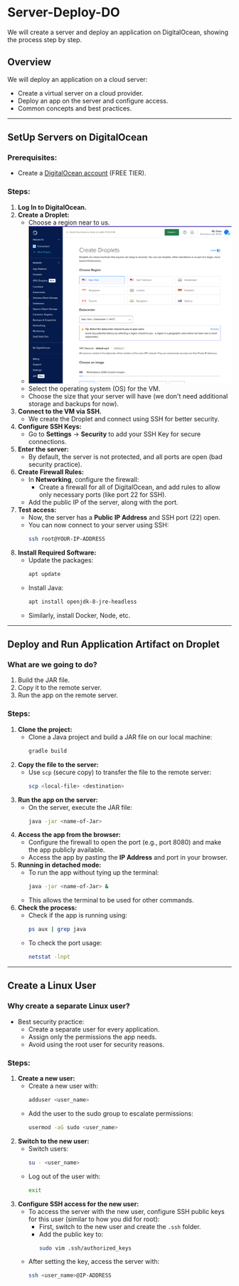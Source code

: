 # Server-Deploy-DO 

We will create a server and deploy an application on DigitalOcean, showing the process step by step.

## Overview
We will deploy an application on a cloud server:
- Create a virtual server on a cloud provider.
- Deploy an app on the server and configure access.
- Common concepts and best practices.

---

## SetUp Servers on DigitalOcean

### Prerequisites:
- Create a [DigitalOcean account](https://www.digitalocean.com/) (FREE TIER).

### Steps:
1. **Log In to DigitalOcean.**
2. **Create a Droplet:**
   - Choose a region near to us.
   - ![Alt Text](Cloud-and-Infrastructure-as-Service/SetUp-Servers-on-Digital-Ocean/2-region.png)
   - Select the operating system (OS) for the VM.
   - Choose the size that your server will have (we don't need additional storage and backups for now).
3. **Connect to the VM via SSH.**
   - We create the Droplet and connect using SSH for better security.
4. **Configure SSH Keys:**
   - Go to **Settings** -> **Security** to add your SSH Key for secure connections.
5. **Enter the server:**
   - By default, the server is not protected, and all ports are open (bad security practice).
6. **Create Firewall Rules:**
   - In **Networking**, configure the firewall:
     - Create a firewall for all of DigitalOcean, and add rules to allow only necessary ports (like port 22 for SSH).
   - Add the public IP of the server, along with the port.
7. **Test access:**
   - Now, the server has a **Public IP Address** and SSH port (22) open.
   - You can now connect to your server using SSH:
     ```bash
     ssh root@YOUR-IP-ADDRESS
     ```
8. **Install Required Software:**
   - Update the packages:
     ```bash
     apt update
     ```
   - Install Java:
     ```bash
     apt install openjdk-8-jre-headless
     ```
   - Similarly, install Docker, Node, etc.

---

## Deploy and Run Application Artifact on Droplet

### What are we going to do?
1. Build the JAR file.
2. Copy it to the remote server.
3. Run the app on the remote server.

### Steps:
1. **Clone the project:**
   - Clone a Java project and build a JAR file on our local machine:
     ```bash
     gradle build
     ```
2. **Copy the file to the server:**
   - Use `scp` (secure copy) to transfer the file to the remote server:
     ```bash
     scp <local-file> <destination>
     ```
3. **Run the app on the server:**
   - On the server, execute the JAR file:
     ```bash
     java -jar <name-of-Jar>
     ```
4. **Access the app from the browser:**
   - Configure the firewall to open the port (e.g., port 8080) and make the app publicly available.
   - Access the app by pasting the **IP Address** and port in your browser.
5. **Running in detached mode:**
   - To run the app without tying up the terminal:
     ```bash
     java -jar <name-of-Jar> &
     ```
   - This allows the terminal to be used for other commands.
6. **Check the process:**
   - Check if the app is running using:
     ```bash
     ps aux | grep java
     ```
   - To check the port usage:
     ```bash
     netstat -lnpt
     ```

---

## Create a Linux User

### Why create a separate Linux user?
- Best security practice: 
   - Create a separate user for every application.
   - Assign only the permissions the app needs.
   - Avoid using the root user for security reasons.

### Steps:
1. **Create a new user:**
   - Create a new user with:
     ```bash
     adduser <user_name>
     ```
   - Add the user to the sudo group to escalate permissions:
     ```bash
     usermod -aG sudo <user_name>
     ```
2. **Switch to the new user:**
   - Switch users:
     ```bash
     su - <user_name>
     ```
   - Log out of the user with:
     ```bash
     exit
     ```
3. **Configure SSH access for the new user:**
   - To access the server with the new user, configure SSH public keys for this user (similar to how you did for root):
     - First, switch to the new user and create the `.ssh` folder.
     - Add the public key to:
       ```bash
       sudo vim .ssh/authorized_keys
       ```
   - After setting the key, access the server with:
     ```bash
     ssh <user_name>@IP-ADDRESS
     ```

